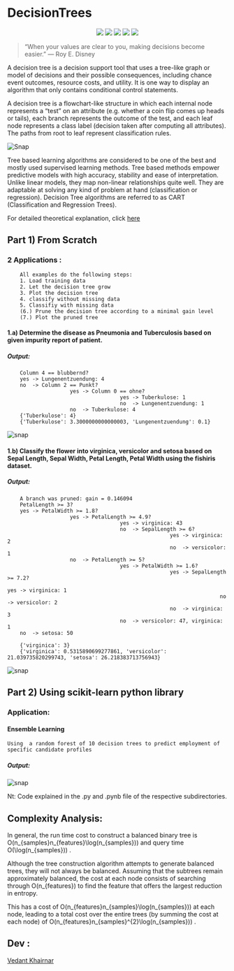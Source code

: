 # DecisionTrees

<div align="center">
<img src="https://img.shields.io/github/license/VedantKhairnar/DecisionTrees">	
<img src="https://img.shields.io/github/stars/VedantKhairnar/DecisionTrees">
<img src="https://img.shields.io/github/forks/VedantKhairnar/DecisionTrees">
<img src="https://img.shields.io/github/issues/VedantKhairnar/DecisionTrees">
<img src="https://img.shields.io/badge/PRs-welcome-informational">
</div>


> “When your values are clear to you, making decisions become easier.”
>  — Roy E. Disney


A decision tree is a decision support tool that uses a tree-like graph or model of decisions and their possible consequences, including chance event outcomes, resource costs, and utility. It is one way to display an algorithm that only contains conditional control statements.

A decision tree is a flowchart-like structure in which each internal node represents a “test” on an attribute (e.g. whether a coin flip comes up heads or tails), each branch represents the outcome of the test, and each leaf node represents a class label (decision taken after computing all attributes). The paths from root to leaf represent classification rules.

![Snap](https://github.com/VedantKhairnar/DecisionTrees/blob/master/img/dtree.png)


Tree based learning algorithms are considered to be one of the best and mostly used supervised learning methods. Tree based methods empower predictive models with high accuracy, stability and ease of interpretation. Unlike linear models, they map non-linear relationships quite well. They are adaptable at solving any kind of problem at hand (classification or regression). Decision Tree algorithms are referred to as CART (Classification and Regression Trees).

For detailed theoretical explanation, click [here](https://medium.com/greyatom/decision-trees-a-simple-way-to-visualize-a-decision-dc506a403aeb)

## Part 1) From Scratch
        
  ### 2 Applications : 
        
       
        All examples do the following steps:
        1. Load training data
        2. Let the decision tree grow
        3. Plot the decision tree
        4. classify without missing data
        5. Classifiy with missing data
        (6.) Prune the decision tree according to a minimal gain level
        (7.) Plot the pruned tree
        
   #### 1.a) Determine the disease as Pneumonia and Tuberculosis based on given impurity report of patient.
   
   ##### Output:
   
   
        Column 4 == blubbernd?
        yes -> Lungenentzuendung: 4
        no  -> Column 2 == Punkt?
                        yes -> Column 0 == ohne?
                                        yes -> Tuberkulose: 1
                                        no  -> Lungenentzuendung: 1
                        no  -> Tuberkulose: 4
        {'Tuberkulose': 4}
        {'Tuberkulose': 3.3000000000000003, 'Lungenentzuendung': 0.1}

   ![snap](https://github.com/VedantKhairnar/DecisionTrees/blob/master/DecisionTrees/from_scratch/tbc.png)
        
 ####  1.b) Classify the flower into virginica, versicolor and setosa based on Sepal Length, Sepal Width, Petal Length, Petal Width using the fishiris dataset.
   
   ##### Output: 
        A branch was pruned: gain = 0.146094
        PetalLength >= 3?
        yes -> PetalWidth >= 1.8?
                        yes -> PetalLength >= 4.9?
                                        yes -> virginica: 43
                                        no  -> SepalLength >= 6?
                                                        yes -> virginica: 2
                                                        no  -> versicolor: 1
                        no  -> PetalLength >= 5?
                                        yes -> PetalWidth >= 1.6?
                                                        yes -> SepalLength >= 7.2?
                                                                        yes -> virginica: 1
                                                                        no  -> versicolor: 2
                                                        no  -> virginica: 3
                                        no  -> versicolor: 47, virginica: 1
        no  -> setosa: 50
        
        {'virginica': 3}
        {'virginica': 0.5315890699277861, 'versicolor': 21.039735820299743, 'setosa': 26.218383713756943}
        
![snap](https://github.com/VedantKhairnar/DecisionTrees/blob/master/DecisionTrees/from_scratch/iris.png)
        
## Part 2) Using scikit-learn python library
   ###     Application:  
   
   #### Ensemble Learning
    
    Using  a random forest of 10 decision trees to predict employment of specific candidate profiles
   
   ##### Output:
![snap](https://github.com/VedantKhairnar/DecisionTrees/blob/master/DecisionTrees/using_sklearn/pastHires.png)

   Nt: Code explained in the .py and .pynb file of the respective subdirectories.


## Complexity Analysis: 

In general, the run time cost to construct a balanced binary tree is O(n_{samples}n_{features}\log(n_{samples})) and query time O(\log(n_{samples})) .

Although the tree construction algorithm attempts to generate balanced trees, they will not always be balanced. Assuming that the subtrees remain approximately balanced, the cost at each node consists of searching through O(n_{features}) to find the feature that offers the largest reduction in entropy. 

This has a cost of O(n_{features}n_{samples}\log(n_{samples})) at each node, leading to a total cost over the entire trees (by summing the cost at each node) of O(n_{features}n_{samples}^{2}\log(n_{samples})) .


## Dev :
[Vedant Khairnar](http://vedantkhairnar.ml/)
